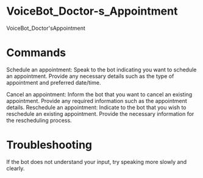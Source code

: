 # VoiceBot_Doctor-s_Appointment
VoiceBot_Doctor'sAppointment

# Commands
Schedule an appointment: Speak to the bot indicating you want to schedule an appointment. Provide any necessary details such as the type of appointment and preferred date/time.

Cancel an appointment: Inform the bot that you want to cancel an existing appointment. Provide any required information such as the appointment details.
Reschedule an appointment: Indicate to the bot that you wish to reschedule an existing appointment. Provide the necessary information for the rescheduling process.

# Troubleshooting
If the bot does not understand your input, try speaking more slowly and clearly.

